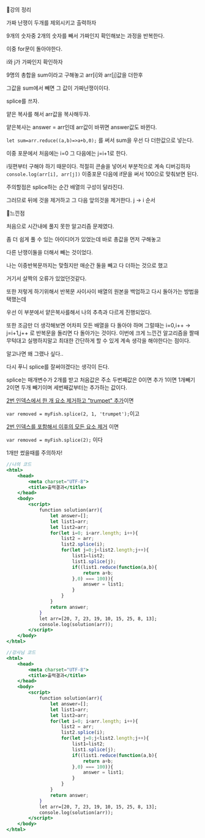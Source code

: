 📌강의 정리

가짜 난쟁이 두개를 제외시키고 출력하자

9개의 숫자중 2개의 숫자를 빼서 가짜인지 확인해보는 과정을 반복한다.

이중 for문이 돌아야한다.

i와 j가 가짜인지 확인하자

9명의 총합을 sum이라고 구해놓고 arr[i]와 arr[j]값을 더한후 

그값을 sum에서 빼면 그 값이 가짜난쟁이이다.

splice를 쓰자.

얕은 복사를 해서 arr값을 복사해두자.

얕은복사는 answer = arr인데 arr값이 바뀌면 answer값도 바뀐다.

`let sum=arr.reduce((a,b)=>a+b,0);` 를 써서 sum을 우선 다 더한값으로 넣는다.

이중 포문에서 처음에는 i=0 그 다음에는 j=i+1로 한다.

i뒷편부터 구해야 하기 때문이다. 적절히 콘솔을 넣어서 부분적으로 계속 디버깅하자 `console.log(arr[i], arr[j])`  이중포문 다음에 if문을 써서 100으로 맞춰보면 된다. 

주의할점은 splice하는 순간 배열의 구성이 달라진다.

그러므로 뒤에 것을 제거하고 그 다음 앞의것을 제거한다. j → i 순서

📌느낀점

처음으로 시간내에 풀지 못한 알고리즘 문제였다.

좀 더 쉽게 풀 수 있는 아이디어가 있었는데 바로 총값을 먼저 구해놓고 

다른 난쟁이둘을 더해서 빼는 것이었다. 

나는 이중반복문까지는 맞췄지만 매순간 둘을 빼고 다 더하는 것으로 했고

거기서 살짝의 오류가 있었던것같다. 

또한 저렇게 하기위해서 반복문 사이사이 배열의 원본을 백업하고 다시 돌아가는 방법을 택했는데

우선 이 부분에서 얕은복사를해서 나의 추측과 다르게 진행되었다. 

또한 조금만 더 생각해보면 어차피 모든 배열을 다 돌아야 하며 그럴때는 i=0,i++ → j=i+1,j++ 로 반복문을 돌리면 다 돌아가는 것이다. 이번에 크게 느낀건 알고리즘을 짤때 무턱대고 실행하지말고 최대한 간단하게 할 수 있게 계속 생각을 해야한다는 점이다. 

알고나면 왜 그랬나 싶다..

다시 푸니 splice를 잘써야겠다는 생각이 든다. 

splice는 매개변수가 2개를 받고 처음값은 주소 두번째값은 0이면 추가 1이면 1개빼기 2이면 두개 빼기이며 세번째값부터는 추가하는 값이다.

[2번 인덱스에서 한 개 요소 제거하고 "trumpet" 추가](https://developer.mozilla.org/ko/docs/Web/JavaScript/Reference/Global_Objects/Array/splice#2%EB%B2%88_%EC%9D%B8%EB%8D%B1%EC%8A%A4%EC%97%90%EC%84%9C_%ED%95%9C_%EA%B0%9C_%EC%9A%94%EC%86%8C_%EC%A0%9C%EA%B1%B0%ED%95%98%EA%B3%A0_trumpet_%EC%B6%94%EA%B0%80)이면 

`var removed = myFish.splice(2, 1, 'trumpet');`이고

[2번 인덱스를 포함해서 이후의 모든 요소 제거](https://developer.mozilla.org/ko/docs/Web/JavaScript/Reference/Global_Objects/Array/splice#2%EB%B2%88_%EC%9D%B8%EB%8D%B1%EC%8A%A4%EB%A5%BC_%ED%8F%AC%ED%95%A8%ED%95%B4%EC%84%9C_%EC%9D%B4%ED%9B%84%EC%9D%98_%EB%AA%A8%EB%93%A0_%EC%9A%94%EC%86%8C_%EC%A0%9C%EA%B1%B0) 이면

`var removed = myFish.splice(2);` 이다 

1개만 썼을때를 주의하자!

```jsx
//나의 코드
<html>
    <head>
        <meta charset="UTF-8">
        <title>출력결과</title>
    </head>
    <body>
        <script>
            function solution(arr){
                let answer=[];
                let list1=arr;
                let list2=arr;
                for(let i=0; i<arr.length; i++){
                    list2 = arr;
                    list2.splice(i);
                    for(let j=0;j<list2.length;j++){
                        list1=list2;
                        list1.splice(j);
                        if((list1.reduce(function(a,b){
                            return a+b;
                        },0) === 100)){
                            answer = list1; 
                        }
                    }
                }
                return answer;
            }
            let arr=[20, 7, 23, 19, 10, 15, 25, 8, 13];
            console.log(solution(arr)); 
        </script>
    </body>
</html>
```

```jsx
//강사님 코드
<html>
    <head>
        <meta charset="UTF-8">
        <title>출력결과</title>
    </head>
    <body>
        <script>
            function solution(arr){
                let answer=[];
                let list1=arr;
                let list2=arr;
                for(let i=0; i<arr.length; i++){
                    list2 = arr;
                    list2.splice(i);
                    for(let j=0;j<list2.length;j++){
                        list1=list2;
                        list1.splice(j);
                        if((list1.reduce(function(a,b){
                            return a+b;
                        },0) === 100)){
                            answer = list1; 
                        }
                    }
                }
                return answer;
            }
            let arr=[20, 7, 23, 19, 10, 15, 25, 8, 13];
            console.log(solution(arr)); 
        </script>
    </body>
</html>
```

